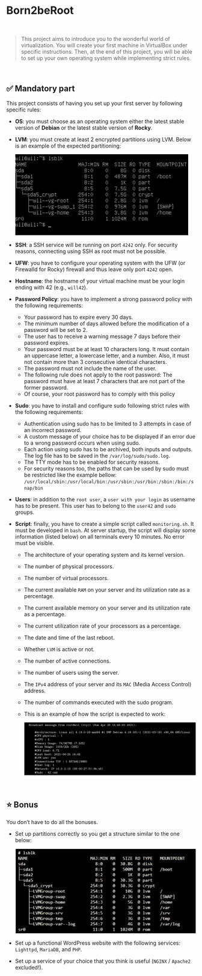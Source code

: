 # Born2beRoot
<br>

>This project aims to introduce you to the wonderful world of virtualization. You will create your first machine in VirtualBox under specific instructions. Then, at the end of this project, you will be able to set up your own operating system while implementing strict rules.
<br>


## ✅ Mandatory part

This project consists of having you set up your first server by following specific rules:

- **OS**: you must choose as an operating system either the latest stable version of **Debian** or the latest stable version of **Rocky**.
- **LVM**: you must create at least 2 encrypted partitions using LVM. Below is an example of the expected partitioning:

  <img src="./images/Screenshot from 2023-10-10 16-57-08.png"/>

- **SSH**: a SSH service will be running on port `4242` only. For security reasons, connecting using SSH as root must not be possible.
- **UFW**: you have to configure your operating system with the UFW (or Firewalld for Rocky) firewall and thus leave only port `4242` open.
- **Hostname**: the hostname of your virtual machine must be your login ending with 42 (e.g., `will42`).
- **Password Policy**: you have to implement a strong password policy with the following requirements:
  - Your password has to expire every 30 days.
  - The minimum number of days allowed before the modification of a password will be set to 2.
  - The user has to receive a warning message 7 days before their password expires.
  - Your password must be at least 10 characters long. It must contain an uppercase letter, a lowercase letter, and a number. Also, it must not contain more than 3 consecutive identical characters.
  - The password must not include the name of the user.
  - The following rule does not apply to the root password: The password must have at least 7 characters that are not part of the former password.
  - Of course, your root password has to comply with this policy
- **Sudo**: you have to install and configure sudo following strict rules with the following requirements:
  - Authentication using sudo has to be limited to 3 attempts in case of an incorrect password.
  - A custom message of your choice has to be displayed if an error due to a wrong password occurs when using sudo.
  - Each action using sudo has to be archived, both inputs and outputs. The log file has to be saved in the `/var/log/sudo/sudo.log`.
  - The TTY mode has to be enabled for security reasons.
  - For security reasons too, the paths that can be used by sudo must be restricted like the example bellow:
    `/usr/local/sbin:/usr/local/bin:/usr/sbin:/usr/bin:/sbin:/bin:/snap/bin`
- **Users**: in addition to the `root user`, a `user with your login` as username has to be present. This user has to belong to the `user42` and `sudo` groups.
- **Script**: finally, you have to create a simple script called `monitoring.sh`. It must be developed in `bash`. At server startup, the script will display some information (listed below) on all terminals every 10 minutes. No error must be visible.
  - The architecture of your operating system and its kernel version.
  - The number of physical processors.
  - The number of virtual processors.
  - The current available `RAM` on your server and its utilization rate as a percentage.
  - The current available memory on your server and its utilization rate as a percentage.
  - The current utilization rate of your processors as a percentage.
  - The date and time of the last reboot.
  - Whether `LVM` is active or not.
  - The number of active connections.
  - The number of users using the server.
  - The `IPv4` address of your server and its `MAC` (Media Access Control) address.
  - The number of commands executed with the sudo program.
  - This is an example of how the script is expected to work:
    
    <img src="Screenshot from 2023-10-10 17-13-19.png" />
    
<br>

## ⭐ Bonus

You don’t have to do all the bonuses.

- Set up partitions correctly so you get a structure similar to the one below:

  <img src="Screenshot from 2023-10-10 16-29-35.png"/>

- Set up a functional WordPress website with the following services: `Lighttpd`, `MariaDB`, and `PHP`.
- Set up a service of your choice that you think is useful (`NGINX` / `Apache2` excluded!).


